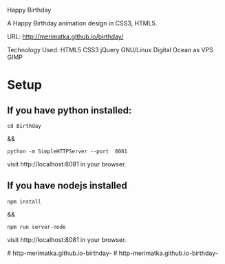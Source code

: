 Happy Birthday

A Happy Birthday animation design in CSS3, HTML5.

URL: http://merimatka.github.io/birthday/

Technology Used: HTML5 CSS3 jQuery  GNU/Linux Digital Ocean as VPS GIMP

# Setup

## If you have python installed:
```
cd Birthday
```

&& 

```
python -m SimpleHTTPServer --port  8081
```

visit http://localhost:8081 in your browser.

## If you have nodejs installed
```
npm install
```
&&

```
npm run server-node
```
visit http://localhost:8081 in your browser.

#   h t t p - m e r i m a t k a . g i t h u b . i o - b i r t h d a y -  
 #   h t t p - m e r i m a t k a . g i t h u b . i o - b i r t h d a y -  
 